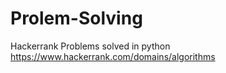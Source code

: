 # Prolem-Solving
Hackerrank Problems solved in python
https://www.hackerrank.com/domains/algorithms
